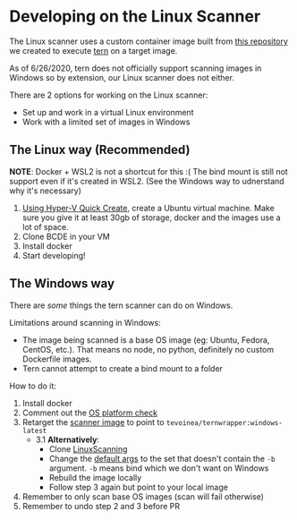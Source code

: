 # Developing on the Linux Scanner

The Linux scanner uses a custom container image built from [this repository](https://github.com/Microsoft/LinuxScanning) we created to execute [tern](https://github.com/tern-tools/tern) on a target image.

As of 6/26/2020, tern does not officially support scanning images in Windows so by extension, our Linux scanner does not either.

There are 2 options for working on the Linux scanner:
* Set up and work in a virtual Linux environment
* Work with a limited set of images in Windows

## The Linux way (Recommended)

**NOTE**: Docker + WSL2 is not a shortcut for this :( The bind mount is still not support even if it's created in WSL2. (See the Windows way to udnerstand why it's necessary)

1. [Using Hyper-V Quick Create](https://blogs.windows.com/windowsdeveloper/2018/09/17/run-ubuntu-virtual-machines-made-even-easier-with-hyper-v-quick-create/), create a Ubuntu virtual machine. Make sure you give it at least 30gb of storage, docker and the images use a lot of space.
2. Clone BCDE in your VM
3. Install docker
4. Start developing!

## The Windows way

There are _some_ things the tern scanner can do on Windows.

Limitations around scanning in Windows:

* The image being scanned is a base OS image (eg: Ubuntu, Fedora, CentOS, etc.). That means no node, no python, definitely no custom Dockerfile images.
* Tern cannot attempt to create a bind mount to a folder

How to do it:

1. Install docker
2. Comment out the [OS platform check](https://github.com/microsoft/componentdetection-bcde/blob/d5743af1bda5a8f3b4eb96c08517b05513bf29d2/src/Detectors/linux/LinuxContainerDetector.cs#L42-L48)
3. Retarget the [scanner image](https://github.com/microsoft/componentdetection-bcde/blob/d5743af1bda5a8f3b4eb96c08517b05513bf29d2/src/Detectors/linux/LinuxScanner.cs#L22) to point to `tevoinea/ternwrapper:windows-latest`
    * 3.1 **Alternatively**:
        * Clone [LinuxScanning](https://github.com/microsoft/linuxscanning)
        * Change the [default args](https://github.com/microsoft/LinuxScanning/blob/main/index.js#L6) to the set that doesn't contain the `-b` argument. `-b` means bind which we don't want on Windows
        * Rebuild the image locally
        * Follow step 3 again but point to your local image
4. Remember to only scan base OS images (scan will fail otherwise)
5. Remember to undo step 2 and 3 before PR

